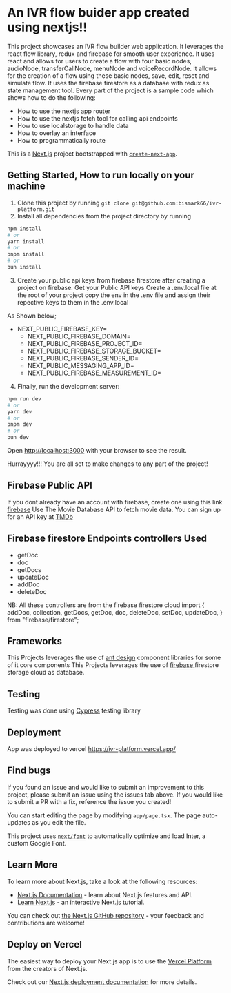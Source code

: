 <!-- @format -->

# An IVR flow buider app created using nextjs!!

This project showcases an IVR flow builder web application. It leverages the react flow library, redux and firebase for smooth user experience.
It uses react and allows for users to create a flow with four basic nodes, audioNode, transferCallNode, menuNode and voiceRecordNode. It allows for the creation of a flow using these basic nodes, save, edit, reset and simulate flow. It uses the firebase firestore as a database with redux as state management tool. Every part of the project is a sample code which shows how to do the following:

- How to use the nextjs app router
- How to use the nextjs fetch tool for calling api endpoints
- How to use localstorage to handle data
- How to overlay an interface
- How to programmatically route

This is a [Next.js](https://nextjs.org/) project bootstrapped with [`create-next-app`](https://github.com/vercel/next.js/tree/canary/packages/create-next-app).

## Getting Started, How to run locally on your machine

1. Clone this project by running `git clone git@github.com:bismark66/ivr-platform.git`
2. Install all dependencies from the project directory by running

```bash
npm install
# or
yarn install
# or
pnpm install
# or
bun install
```

3. Create your public api keys from firebase firestore after creating a project on firebase.
   Get your Public API keys
   Create a .env.local file at the root of your project
   copy the env in the .env file and assign their repective keys to them in the .env.local

As Shown below;

- NEXT_PUBLIC_FIREBASE_KEY=
  - NEXT_PUBLIC_FIREBASE_DOMAIN=
  - NEXT_PUBLIC_FIREBASE_PROJECT_ID=
  - NEXT_PUBLIC_FIREBASE_STORAGE_BUCKET=
  - NEXT_PUBLIC_FIREBASE_SENDER_ID=
  - NEXT_PUBLIC_MESSAGING_APP_ID=
  - NEXT_PUBLIC_FIREBASE_MEASUREMENT_ID=

4. Finally, run the development server:

```bash
npm run dev
# or
yarn dev
# or
pnpm dev
# or
bun dev
```

Open [http://localhost:3000](http://localhost:3000) with your browser to see the result.

Hurrayyyy!!! You are all set to make changes to any part of the project!

## Firebase Public API

If you dont already have an account with firebase, create one using this link [firebase](https://firebase.google.com)
Use The Movie Database API to fetch movie data. You can sign up for an API key at [TMDb](https://www.themoviedb.org/)

## Firebase firestore Endpoints controllers Used

- getDoc
- doc
- getDocs
- updateDoc
- addDoc
- deleteDoc

NB: All these controllers are from the firebase firestore cloud
import {
addDoc,
collection,
getDocs,
getDoc,
doc,
deleteDoc,
setDoc,
updateDoc,
} from "firebase/firestore";

## Frameworks

This Projects leverages the use of [ant design](https://ant.design/components/overview/) component libraries for some of it core components
This Projects leverages the use of [firebase ](https://firebase.google.com) firestore storage cloud as database.

## Testing

Testing was done using [Cypress](https://docs.cypress.io/guides/continuous-integration/introduction) testing library

## Deployment

App was deployed to vercel https://ivr-platform.vercel.app/

## Find bugs

If you found an issue and would like to submit an improvement to this project, please submit an issue using the issues tab above. If you would like to submit a PR with a fix, reference the issue you created!

You can start editing the page by modifying `app/page.tsx`. The page auto-updates as you edit the file.

This project uses [`next/font`](https://nextjs.org/docs/basic-features/font-optimization) to automatically optimize and load Inter, a custom Google Font.

## Learn More

To learn more about Next.js, take a look at the following resources:

- [Next.js Documentation](https://nextjs.org/docs) - learn about Next.js features and API.
- [Learn Next.js](https://nextjs.org/learn) - an interactive Next.js tutorial.

You can check out [the Next.js GitHub repository](https://github.com/vercel/next.js/) - your feedback and contributions are welcome!

## Deploy on Vercel

The easiest way to deploy your Next.js app is to use the [Vercel Platform](https://vercel.com/new?utm_medium=default-template&filter=next.js&utm_source=create-next-app&utm_campaign=create-next-app-readme) from the creators of Next.js.

Check out our [Next.js deployment documentation](https://nextjs.org/docs/deployment) for more details.
